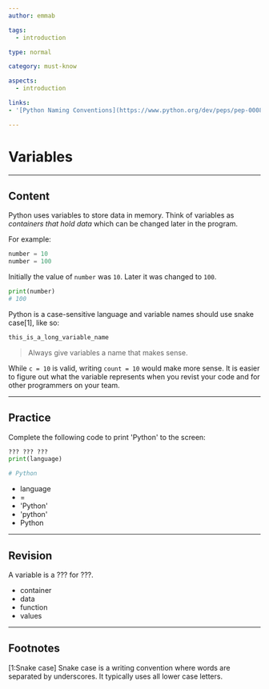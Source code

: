 ```yaml
---
author: emmab

tags:
  - introduction

type: normal

category: must-know

aspects:
  - introduction

links:
- '[Python Naming Conventions](https://www.python.org/dev/peps/pep-0008/#prescriptive-naming-conventions){documentation}'

---
```


# Variables

---
## Content

Python uses variables to store data in memory. Think of variables as *containers that hold data* which can be changed later in the program.

For example:

```python
number = 10
number = 100
```

Initially the value of `number` was `10`. Later it was changed to `100`.

```python
print(number)
# 100
```

Python is a case-sensitive language and variable names should use snake case[1], like so:

```python
this_is_a_long_variable_name
```

> Always give variables a name that makes sense. 

While `c = 10` is valid, writing `count = 10` would make more sense. It is easier to figure out what the variable represents when you revist your code and for other programmers on your team.

---
## Practice

Complete the following code to print 'Python' to the screen:

```python
??? ??? ???
print(language)

# Python
```
* language
* =
* 'Python'
* 'python'
* Python

---
## Revision

A variable is a ??? for ???.

* container
* data
* function
* values

---
## Footnotes

[1:Snake case]
Snake case is a writing convention where words are separated by underscores. It typically uses all lower case letters.